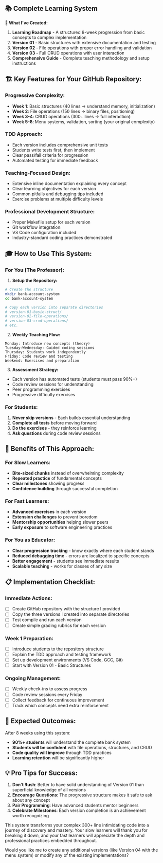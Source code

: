 ## 📚 Complete Learning System

**🎯 What I've Created:**

1. **Learning Roadmap** - A structured 8-week progression from basic concepts to complex implementation
2. **Version 01** - Basic structures with extensive documentation and testing
3. **Version 02** - File operations with proper error handling and validation  
4. **Version 03** - Full CRUD operations with user interaction
5. **Comprehensive Guide** - Complete teaching methodology and setup instructions

## 🏗️ Key Features for Your GitHub Repository:

### **Progressive Complexity:**
- **Week 1**: Basic structures (40 lines → understand memory, initialization)
- **Week 2**: File operations (150 lines → binary files, positioning) 
- **Week 3-4**: CRUD operations (300+ lines → full interaction)
- **Week 5-8**: Menu systems, validation, sorting (your original complexity)

### **TDD Approach:**
- Each version includes comprehensive unit tests
- Students write tests first, then implement
- Clear pass/fail criteria for progression
- Automated testing for immediate feedback


### **Teaching-Focused Design:**
- Extensive inline documentation explaining every concept
- Clear learning objectives for each version
- Common pitfalls and debugging tips included
- Exercise problems at multiple difficulty levels

### **Professional Development Structure:**
- Proper Makefile setup for each version
- Git workflow integration
- VS Code configuration included
- Industry-standard coding practices demonstrated

## 🎓 How to Use This System:

### **For You (The Professor):**

1. **Setup the Repository:**
```bash
# Create the structure
mkdir bank-account-system
cd bank-account-system

# Copy each version into separate directories
# version-01-basic-struct/
# version-02-file-operations/
# version-03-crud-operations/
# etc.
```

2. **Weekly Teaching Flow:**
```
Monday: Introduce new concepts (theory)
Tuesday-Wednesday: Guided coding sessions
Thursday: Students work independently
Friday: Code review and testing
Weekend: Exercises and preparation
```

3. **Assessment Strategy:**
- Each version has automated tests (students must pass 90%+)
- Code review sessions for understanding
- Peer programming exercises
- Progressive difficulty exercises

### **For Students:**

1. **Never skip versions** - Each builds essential understanding
2. **Complete all tests** before moving forward
3. **Do the exercises** - they reinforce learning
4. **Ask questions** during code review sessions

## 🚀 Benefits of This Approach:

### **For Slow Learners:**
- **Bite-sized chunks** instead of overwhelming complexity
- **Repeated practice** of fundamental concepts
- **Clear milestones** showing progress
- **Confidence building** through successful completion

### **For Fast Learners:**
- **Advanced exercises** in each version
- **Extension challenges** to prevent boredom
- **Mentorship opportunities** helping slower peers
- **Early exposure** to software engineering practices

### **For You as Educator:**
- **Clear progression tracking** - know exactly where each student stands
- **Reduced debugging time** - errors are localized to specific concepts
- **Better engagement** - students see immediate results
- **Scalable teaching** - works for classes of any size

## 📋 Implementation Checklist:

### **Immediate Actions:**
- [ ] Create GitHub repository with the structure I provided
- [ ] Copy the three versions I created into separate directories
- [ ] Test compile and run each version
- [ ] Create simple grading rubrics for each version

### **Week 1 Preparation:**
- [ ] Introduce students to the repository structure
- [ ] Explain the TDD approach and testing framework
- [ ] Set up development environments (VS Code, GCC, Git)
- [ ] Start with Version 01 - Basic Structures

### **Ongoing Management:**
- [ ] Weekly check-ins to assess progress
- [ ] Code review sessions every Friday
- [ ] Collect feedback for continuous improvement
- [ ] Track which concepts need extra reinforcement

## 🎯 Expected Outcomes:

After 8 weeks using this system:
- **90%+ students** will understand the complete bank system
- **Students will be confident** with file operations, structures, and CRUD
- **Code quality will improve** through TDD practices
- **Learning retention** will be significantly higher

## 💡 Pro Tips for Success:

1. **Don't Rush**: Better to have solid understanding of Version 01 than superficial knowledge of all versions
2. **Encourage Questions**: The progressive structure makes it safe to ask about any concept
3. **Pair Programming**: Have advanced students mentor beginners
4. **Celebrate Milestones**: Each version completion is an achievement worth recognizing

This system transforms your complex 300+ line intimidating code into a journey of discovery and mastery. Your slow learners will thank you for breaking it down, and your fast learners will appreciate the depth and professional practices embedded throughout.

Would you like me to create any additional versions (like Version 04 with the menu system) or modify any of the existing implementations?
